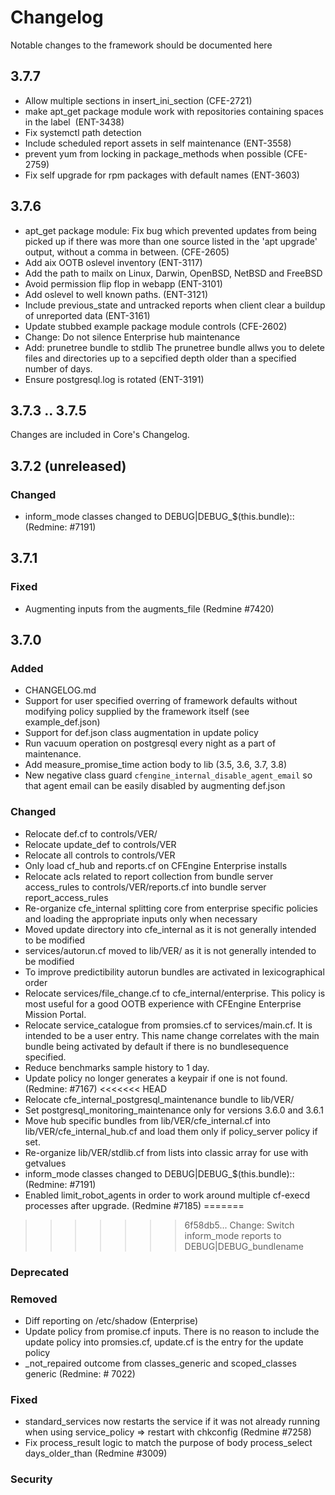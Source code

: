 # Changelog
Notable changes to the framework should be documented here

## 3.7.7
 - Allow multiple sections in insert_ini_section (CFE-2721)
 - make apt_get package module work with repositories containing spaces in the label
   (ENT-3438)
 - Fix systemctl path detection
 - Include scheduled report assets in self maintenance (ENT-3558)
 - prevent yum from locking in package_methods when possible (CFE-2759)
 - Fix self upgrade for rpm packages with default names (ENT-3603)

## 3.7.6
 - apt_get package module: Fix bug which prevented updates
   from being picked up if there was more than one source listed in the
   'apt upgrade' output, without a comma in between. (CFE-2605)
 - Add aix OOTB oslevel inventory (ENT-3117)
 - Add the path to mailx on Linux, Darwin, OpenBSD, NetBSD and FreeBSD
 - Avoid permission flip flop in webapp (ENT-3101)
 - Add oslevel to well known paths. (ENT-3121)
 - Include previous_state and untracked reports when client clear a buildup of unreported data
   (ENT-3161)
 - Update stubbed example package module controls (CFE-2602)
 - Change: Do not silence Enterprise hub maintenance
 - Add: prunetree bundle to stdlib
   The prunetree bundle allws you to delete files and directories up to a
   sepcified depth older than a specified number of days.
 - Ensure postgresql.log is rotated (ENT-3191)

## 3.7.3 .. 3.7.5
Changes are included in Core's Changelog.

## 3.7.2 (unreleased)
### Changed
   - inform_mode classes changed to DEBUG|DEBUG_$(this.bundle):: (Redmine: #7191)

## 3.7.1
### Fixed
   - Augmenting inputs from the augments_file (Redmine #7420)

## 3.7.0
### Added
 - CHANGELOG.md
 - Support for user specified overring of framework defaults without modifying
   policy supplied by the framework itself (see example_def.json)
 - Support for def.json class augmentation in update policy
 - Run vacuum operation on postgresql every night as a part of maintenance.
 - Add measure_promise_time action body to lib (3.5, 3.6, 3.7, 3.8)
 - New negative class guard `cfengine_internal_disable_agent_email` so that
   agent email can be easily disabled by augmenting def.json

### Changed
 - Relocate def.cf to controls/VER/
 - Relocate update_def to controls/VER
 - Relocate all controls to controls/VER
 - Only load cf_hub and reports.cf on CFEngine Enterprise installs
 - Relocate acls related to report collection from bundle server access_rules
   to controls/VER/reports.cf into bundle server report_access_rules
 - Re-organize cfe_internal splitting core from enterprise specific policies
   and loading the appropriate inputs only when necessary
 - Moved update directory into cfe_internal as it is not generally intended to
   be modified
 - services/autorun.cf moved to lib/VER/ as it is not generally intended to be
   modified
 - To improve predictibility autorun bundles are activated in lexicographical
   order
 - Relocate services/file_change.cf to cfe_internal/enterprise. This policy is
   most useful for a good OOTB experience with CFEngine Enterprise Mission
   Portal.
 - Relocate service_catalogue from promsies.cf to services/main.cf. It is
   intended to be a user entry. This name change correlates with the main
   bundle being activated by default if there is no bundlesequence specified.
 - Reduce benchmarks sample history to 1 day.
 - Update policy no longer generates a keypair if one is not found. (Redmine: #7167)
<<<<<<< HEAD
 - Relocate cfe_internal_postgresql_maintenance bundle to lib/VER/
 - Set postgresql_monitoring_maintenance only for versions 3.6.0 and 3.6.1
 - Move hub specific bundles from lib/VER/cfe_internal.cf into lib/VER/cfe_internal_hub.cf
   and load them only if policy_server policy if set.
 - Re-organize lib/VER/stdlib.cf from lists into classic array for use with getvalues
 - inform_mode classes changed to DEBUG|DEBUG_$(this.bundle):: (Redmine: #7191)
 - Enabled limit_robot_agents in order to work around multiple cf-execd
   processes after upgrade. (Redmine #7185)
=======
>>>>>>> 6f58db5... Change: Switch inform_mode reports to DEBUG|DEBUG_bundlename

### Deprecated

### Removed
 - Diff reporting on /etc/shadow (Enterprise)
 - Update policy from promise.cf inputs. There is no reason to include the
   update policy into promsies.cf, update.cf is the entry for the update policy
 - _not_repaired outcome from classes_generic and scoped_classes generic (Redmine: # 7022)

### Fixed
 - standard_services now restarts the service if it was not already running
   when using service_policy => restart with chkconfig (Redmine #7258)
 - Fix process_result logic to match the purpose of body process_select
   days_older_than (Redmine #3009)

### Security

